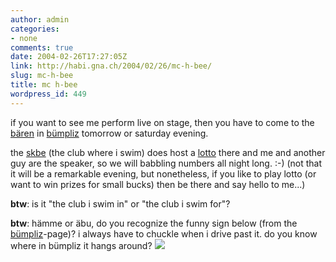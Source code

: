 ```yaml
---
author: admin
categories:
- none
comments: true
date: 2004-02-26T17:27:05Z
link: http://habi.gna.ch/2004/02/26/mc-h-bee/
slug: mc-h-bee
title: mc h-bee
wordpress_id: 449
---
```


if you want to see me perform live on stage, then you have to come to the [bären](http://tel.search.ch/result.html?name=b%E4ren&misc=&strasse=b%FCmplizstr&ort=3018&kanton=&tel=) in [bümpliz](http://www.buempliz.ch/) tomorrow or saturday evening.

the [skbe](http://www.skbe.ch/) (the club where i swim) does host a [lotto](http://dictionary.reference.com/search?q=lotto) there and me and another guy are the speaker, so we will babbling numbers all night long. :-) 
(not that it will be a remarkable evening, but nonetheless, if you like to play lotto (or want to win prizes for small bucks) then be there and say hello to me...)

**btw**: is it "the club i swim in" or "the club i swim for"?

**btw**: hämme or äbu, do you recognize the funny sign below (from the [bümpliz](http://www.buempliz.ch/)-page)? i always have to chuckle when i drive past it.
do you know where in bümpliz it hangs around?
[![](http://habi.gna.ch/blog/images/buempliz-tm.jpg)](http://habi.gna.ch/blog/images/buempliz.jpg)
  

